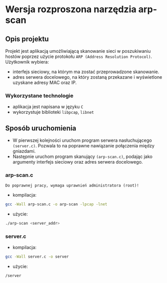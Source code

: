  
#  Wersja rozproszona narzędzia arp-scan

## Opis projektu

Projekt jest aplikacją umożliwiającą skanowanie sieci w poszukiwaniu hostów poprzez użycie protokołu `ARP (Address Resolution Protocol)`. Użytkownik wybiera:
* interfejs sieciowy, na którym ma zostać przeprowadzone skanowanie. 
* adres serwera docelowego, na który zostaną przekazane i wyświetlone uzyskane adresy MAC oraz IP. 

### Wykorzystane technologie
* aplikacja jest napisana w języku `C` 
* wykorzystuje biblioteki `libpcap`, `libnet`  
 
## Sposób uruchomienia 

* W pierwszej kolejności uruchom program serwera nasłuchującego `(server.c)`. Pozwala to na poprawne nawiązanie połączenia między gniazdami. 
* Następnie uruchom program skanujący `(arp-scan.c)`, podając jako argumenty interfejs sieciowy oraz adres serwera docelowego.

### arp-scan.c 
`Do poprawnej pracy, wymaga uprawnień administratora (root)!`
* kompilacja:
```bash
gcc -Wall arp-scan.c -o arp-scan -lpcap -lnet 
```
* użycie: 
```bash
./arp-scan <server_addr> 
```
### server.c 
* kompilacja:
```bash
gcc -Wall server.c -o server 
```
* użycie: 
```bash
/server
```
